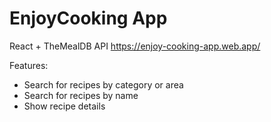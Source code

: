 # EnjoyCooking App
React + TheMealDB API
https://enjoy-cooking-app.web.app/

Features: 
- Search for recipes by category or area
- Search for recipes by name
- Show recipe details




